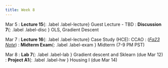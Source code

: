 ```yaml
---
title: Week 8
---
```


Mar 5
: **Lecture 15**{: .label .label-lecture} Guest Lecture - TBD
: **Discussion 7**{: .label .label-disc } OLS, Gradient Descent

Mar 7
: **Lecture 16**{: .label .label-lecture} Case Study (HCE): CCAO
    : ([*Fa23 Note*](https://ds100.org/fa23-course-notes/case_study_HCE/case_study_HCE.html))
: **Midterm Exam**{: .label .label-exam } Midterm (7-9 PM PST)

Mar 8
: **Lab 7**{: .label .label-lab }  Gradient descent and Sklearn (due Mar 12)
: **Project A1**{: .label .label-hw } Housing I (due Mar 14)
